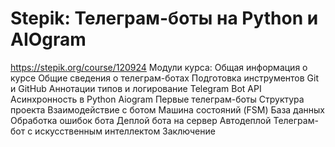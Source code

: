 # Stepik: Телеграм-боты на Python и AIOgram
https://stepik.org/course/120924
Модули курса:
    Общая информация о курсе
    Общие сведения о телеграм-ботах
    Подготовка инструментов
    Git и GitHub
    Аннотации типов и логирование
    Telegram Bot API
    Асинхронность в Python
    Aiogram
    Первые телеграм-боты
    Структура проекта
    Взаимодействие с ботом
    Машина состояний (FSM)
    База данных
    Обработка ошибок бота
    Деплой бота на сервер
    Автодеплой
    Телеграм-бот с искусственным интеллектом
    Заключение
